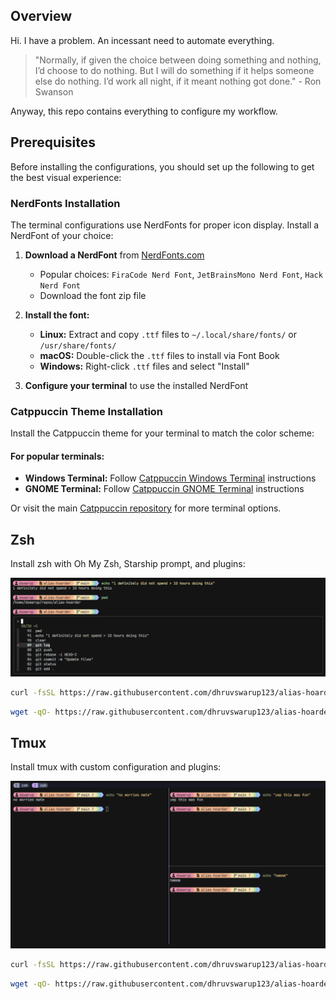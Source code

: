 ## Overview

Hi. I have a problem. An incessant need to automate everything. 

> "Normally, if given the choice between doing something and nothing, I’d choose to do nothing. But I will do something if it helps someone else do nothing. I’d work all night, if it meant nothing got done." - Ron Swanson

Anyway, this repo contains everything to configure my workflow.

## Prerequisites

Before installing the configurations, you should set up the following to get the best visual experience:

### NerdFonts Installation

The terminal configurations use NerdFonts for proper icon display. Install a NerdFont of your choice:

1. **Download a NerdFont** from [NerdFonts.com](https://www.nerdfonts.com/font-downloads)
   - Popular choices: `FiraCode Nerd Font`, `JetBrainsMono Nerd Font`, `Hack Nerd Font`
   - Download the font zip file

2. **Install the font:**
   - **Linux:** Extract and copy `.ttf` files to `~/.local/share/fonts/` or `/usr/share/fonts/`
   - **macOS:** Double-click the `.ttf` files to install via Font Book
   - **Windows:** Right-click `.ttf` files and select "Install"

3. **Configure your terminal** to use the installed NerdFont

### Catppuccin Theme Installation

Install the Catppuccin theme for your terminal to match the color scheme:

#### For popular terminals:

- **Windows Terminal:** Follow [Catppuccin Windows Terminal](https://github.com/catppuccin/windows-terminal) instructions
- **GNOME Terminal:** Follow [Catppuccin GNOME Terminal](https://github.com/catppuccin/gnome-terminal) instructions

Or visit the main [Catppuccin repository](https://github.com/catppuccin/catppuccin) for more terminal options.

## Zsh

Install zsh with Oh My Zsh, Starship prompt, and plugins:

![Zsh Setup](images/zsh_setup.png)

```bash
curl -fsSL https://raw.githubusercontent.com/dhruvswarup123/alias-hoarder/main/zsh/install.sh | bash
```
```bash
wget -qO- https://raw.githubusercontent.com/dhruvswarup123/alias-hoarder/main/zsh/install.sh | bash
```

## Tmux

Install tmux with custom configuration and plugins:

![Tmux Setup](images/tmux_setup.png)

```bash
curl -fsSL https://raw.githubusercontent.com/dhruvswarup123/alias-hoarder/main/tmux/install.sh | bash
```
```bash
wget -qO- https://raw.githubusercontent.com/dhruvswarup123/alias-hoarder/main/tmux/install.sh | bash
```
